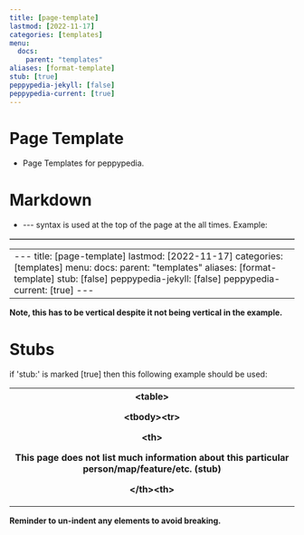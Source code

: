 ```yaml
---
title: [page-template]
lastmod: [2022-11-17]
categories: [templates]
menu:
  docs:
    parent: "templates"
aliases: [format-template]
stub: [true]
peppypedia-jekyll: [false]
peppypedia-current: [true]
---
```

# Page Template
* Page Templates for peppypedia.
# Markdown
* --- syntax is used at the top of the page at the all times.
Example:
<table border="1">
<table>
<td>
---
title: [page-template]
lastmod: [2022-11-17]
categories: [templates]
menu:
  docs:
    parent: "templates"
aliases: [format-template]
stub: [false]
peppypedia-jekyll: [false]
peppypedia-current: [true]
---
  </td>
  </table>
  <p><b>Note, this has to be vertical despite it not being vertical in the example.</b></p>
  
# Stubs
if 'stub:' is marked [true] then this following example should be used:
<table>
  <th>
&lt;table&gt;
<p>&lt;tbody&gt;&lt;tr&gt;</p>
<p>&lt;th&gt;</p>
  <p>This page does not list much information about this particular person/map/feature/etc. (stub)</p>
  <p>&lt;/th&gt;&lt;th&gt;</p>
  </th>
</table>
  <p><b>Reminder to un-indent any elements to avoid breaking.</p>
